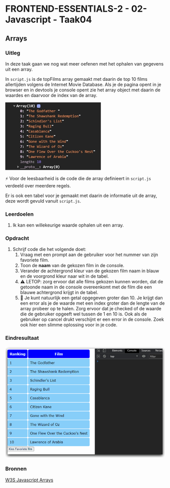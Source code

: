 # FRONTEND-ESSENTIALS-2 - 02-Javascript - Taak04

## Arrays

### Uitleg

In deze taak gaan we nog wat meer oefenen met het ophalen van gegevens uit een array.

In `script.js` is de topFilms array gemaakt met daarin de top 10 films allertijden volgens de Internet Movie Database. Als je de pagina opent in je browser en in devtools je console opent zie het array object met daarin de waardes en daarvoor de index van de array. 

![](img/array-console-log.jpg)

:zap: Voor de leesbaarheid is de code die de array definieert in `script.js` verdeeld over meerdere regels.

Er is ook een tabel voor je gemaakt met daarin de informatie uit de array, deze wordt gevuld vanuit `script.js`.

### Leerdoelen

1. Ik kan een willekeurige waarde ophalen uit een array.

### Opdracht

1. Schrijf code die het volgende doet:
   1. Vraag met een prompt aan de gebruiker voor het nummer van zijn favoriete film.
   2. Toon de **naam** van de gekozen film in de console.
   3. Verander de achtergrond kleur van de gekozen film naam in blauw en de voorgrond kleur naar wit in de tabel.
   4. :warning: LETOP: zorg ervoor dat alle films gekozen kunnen worden, dat de getoonde naam in de console overeenkomt met de film die een blauwe achtergrond krijgt in de tabel.
   5. :rocket: Je kunt natuurlijk een getal opgegeven groter dan 10. Je krijgt dan een error als je de waarde met een index groter dan de lengte van de array probeer op te halen. Zorg ervoor dat je checked of de waarde die de gebruiker opgeeft wel tussen de 1 en 10 is. Ook als de gebruiker op cancel drukt verschijnt er een error in de console. Zoek ook hier een slimme oplossing voor in je code.

### Eindresultaat

![Eindresultaat](img/eindresultaat-topFilms.gif)

### Bronnen

[W3S Javascript Arrays](https://www.w3schools.com/js/js_arrays.asp)
